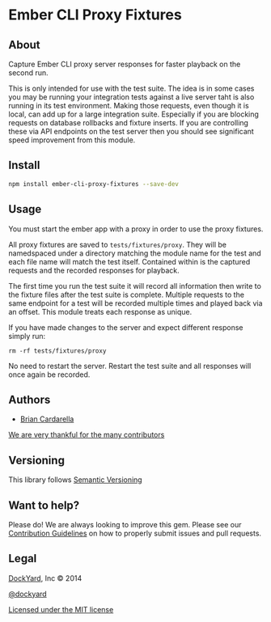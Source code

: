 # Ember CLI Proxy Fixtures

## About ##

Capture Ember CLI proxy server responses for faster playback on the
second run.

This is only intended for use with the test suite. The idea is in some
cases you may be running your integration tests against a live server
taht is also running in its test environment. Making those requests,
even though it is local, can add up for a large integration suite.
Especially if you are blocking requests on database rollbacks and
fixture inserts. If you are controlling these via API endpoints on the
test server then you should see significant speed improvement from this
module.

## Install ##

```bash
npm install ember-cli-proxy-fixtures --save-dev
```

## Usage ##

You must start the ember app with a proxy in order to use the proxy
fixtures.

All proxy fixtures are saved to `tests/fixtures/proxy`. They will be namedspaced under a 
directory matching the module name for the test and each file name will
match the test itself. Contained within is the captured requests and the
recorded responses for playback.

The first time you run the test suite it will record all information
then write to the fixture files after the test suite is complete.
Multiple requests to the same endpoint for a test will be recorded
multiple times and played back via an offset. This module treats each
response as unique.

If you have made changes to the server and expect different response
simply run:

```
rm -rf tests/fixtures/proxy
```

No need to restart the server. Restart the test suite and all responses
will once again be recorded.

## Authors ##

* [Brian Cardarella](http://twitter.com/bcardarella)

[We are very thankful for the many contributors](https://github.com/dockyard/ember-cli-proxy-fixtures/graphs/contributors)

## Versioning ##

This library follows [Semantic Versioning](http://semver.org)

## Want to help? ##

Please do! We are always looking to improve this gem. Please see our
[Contribution Guidelines](https://github.com/dockyard/ember-cli-proxy-fixtures/blob/master/CONTRIBUTING.md)
on how to properly submit issues and pull requests.

## Legal ##

[DockYard](http://dockyard.com), Inc &copy; 2014

[@dockyard](http://twitter.com/dockyard)

[Licensed under the MIT license](http://www.opensource.org/licenses/mit-license.php)
